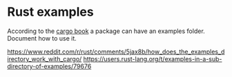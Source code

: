 # Rust examples

According to the [cargo book](https://doc.rust-lang.org/cargo/guide/project-layout.html) a package can have an examples folder. Document how to use it.


https://www.reddit.com/r/rust/comments/5jax8b/how_does_the_examples_directory_work_with_cargo/
https://users.rust-lang.org/t/examples-in-a-sub-directory-of-examples/79676
